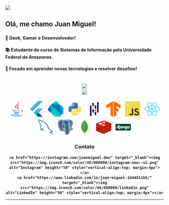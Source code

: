 [![](https://visitcount.itsvg.in/api?id=juaan-dev&icon=0&color=0)](https://visitcount.itsvg.in)
<h2 align="left">Olá, me chamo Juan Miguel!</h2>

###
<tr>
    <h4> 
      🖖 Geek, Gamer e Desenvolvedor!
    <h4>
    <h4> 
      📚 Estudante do curso de Sistemas de Informação pela Universidade Federal do Amazonas.
    <h4>
    <h4> 
      🎯 Focado em aprender novas tecnologias e resolver desafios!
    <h4>
 </tr>
<div align="center">

# 
![](https://github-readme-stats.vercel.app/api?username=juaan-dev&theme=tokyonight&hide_border=true&include_all_commits=true&count_private=false)<br/>
![](https://github-readme-streak-stats.herokuapp.com/?user=juaan-dev&theme=tokyonight&hide_border=true)<br/>


<div align="center">
  <img src="https://raw.githubusercontent.com/devicons/devicon/master/icons/java/java-original.svg" alt="Java" height="50" style="vertical-align:top; margin:4px">
  <img src="https://raw.githubusercontent.com/devicons/devicon/master/icons/flutter/flutter-original.svg" alt="Flutter" height="50" style="vertical-align:top; margin:4px">
  <img src="https://raw.githubusercontent.com/devicons/devicon/master/icons/dart/dart-original.svg" alt="Dart" height="50" style="vertical-align:top; margin:4px">
  <img src="https://raw.githubusercontent.com/devicons/devicon/master/icons/python/python-original.svg" alt="Python" height="50" style="vertical-align:top; margin:4px">
  <img src="https://raw.githubusercontent.com/devicons/devicon/master/icons/pandas/pandas-original.svg" alt="Pandas" height="50" style="vertical-align:top; margin:4px">
  <img src="https://raw.githubusercontent.com/devicons/devicon/master/icons/tensorflow/tensorflow-original.svg" alt="Tensorflow" height="50" style="vertical-align:top; margin:4px">
  <img src="https://raw.githubusercontent.com/devicons/devicon/master/icons/javascript/javascript-original.svg" alt="JavaScript" height="50" style="vertical-align:top; margin:4px">
  <img src="https://raw.githubusercontent.com/devicons/devicon/master/icons/react/react-original.svg" alt="React Native" height="50" style="vertical-align:top; margin:4px">
  <img src="https://raw.githubusercontent.com/devicons/devicon/master/icons/mysql/mysql-original.svg" alt="MySQL" height="50" style="vertical-align:top; margin:4px">
  <img src="https://raw.githubusercontent.com/devicons/devicon/master/icons/postgresql/postgresql-original.svg" alt="PostgreSQL" height="50" style="vertical-align:top; margin:4px">
  <img src="https://raw.githubusercontent.com/devicons/devicon/master/icons/mongodb/mongodb-original.svg" alt="MongoDB" height="50" style="vertical-align:top; margin:4px">
  <img src="https://raw.githubusercontent.com/devicons/devicon/master/icons/redis/redis-original.svg" alt="Redis" height="50" style="vertical-align:top; margin:4px">
  <img src="https://raw.githubusercontent.com/devicons/devicon/master/icons/django/django-original.svg" alt="Django" height="50" style="vertical-align:top; margin:4px">
</div>

### Contato
    <a href="https://instagram.com/juanmiguel.dev" target="_blank"><img src="https://img.icons8.com/color/48/000000/instagram-new--v2.png" alt="Instagram" height="50" style="vertical-align:top; margin:4px"></a>
    <a href="https://www.linkedin.com/in/juan-miguel-1b44811b5/" target="_blank"><img src="https://img.icons8.com/color/48/000000/linkedin.png" alt="LinkedIn" height="50" style="vertical-align:top; margin:4px"></a>

---
  </div>
